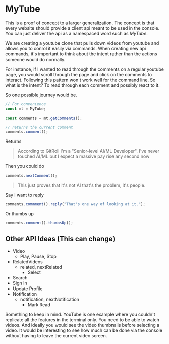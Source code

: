 # MyTube

This is a proof of concept to a larger generalization. The concept is that every website should provide a client api meant to be used in the console. You can just deliver the api as a namespaced word such as *MyTube*.

We are creating a youtube clone that pulls down videos from youtube and allows you to conrol it easily via commands. When creating new api commands, it's important to think about the intent rather than the actions someone would do normally.

For instance, if I wanted to read through the comments on a regular youtube page, you would scroll through the page and click on the comments to interact. Following this pattern won't work well for the command line. So what is the intent? To read through each comment and possibly react to it.

So one possible journey would be.

```javascript
// For convenience
const mt = MyTube;

const comments = mt.getComments();

// returns the current comment
comments.comment();
```
Returns
>According to GitRoll I'm a "Senior-level AI/ML Developer". I've never touched AI/ML but I expect a massive pay rise any second now

Then you could do
```javascript
comments.nextComment();
```
> This just proves that it's not AI that's the problem, it's people.

Say I want to reply
```javascript
comments.commment().reply("That's one way of looking at it.");
```

Or thumbs up
```javascript
comments.comment().thumbsUp();
```


## Other API Ideas (This can change)
* Video
  * Play, Pause, Stop
* RelatedVideos
    * related, nextRelated
        * Select
* Search
* Sign In
* Update Profile
* Notification
    * notification, nextNotification
        * Mark Read


Something to keep in mind. YouTube is one example where you couldn't replicate all the features in the terminal only. You need to be able to watch videos. And ideally you would see the video thumbnails before selecting a video. It would be interesting to see how much can be done via the console without having to leave the current video screen.